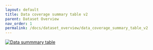 ```yaml
---
layout: default
title: Data coverage summary table v2
parent: Dataset Overview
nav_order: 1
permalink: /docs/dataset_overview/data_coverage_summary_table_v2
---
```



<a href="https://github.io/documentation/assets/images/Dataset_summary_table_20240930.pdf">
  <img src="https://github.io/documentation/assets/images/Dataset_summary_table_20240930.pdf" alt="Data summmary table">
</a>


